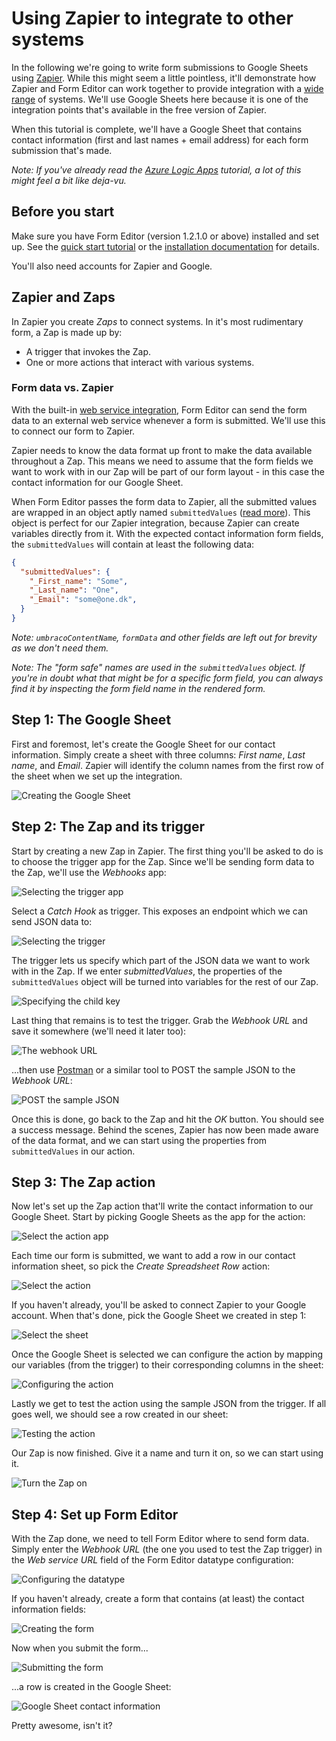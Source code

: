 # Using Zapier to integrate to other systems

In the following we're going to write form submissions to Google Sheets using [Zapier](https://zapier.com/). While this might seem a little pointless, it'll demonstrate how Zapier and Form Editor can work together to provide integration with a [wide range](https://zapier.com/zapbook/) of systems. We'll use Google Sheets here because it is one of the integration points that's available in the free version of Zapier.

When this tutorial is complete, we'll have a Google Sheet that contains contact information (first and last names + email address) for each form submission that's made.

*Note: If you've already read the [Azure Logic Apps](LogicApps.md) tutorial, a lot of this might feel a bit like deja-vu.*

## Before you start

Make sure you have Form Editor (version 1.2.1.0 or above) installed and set up. See the [quick start tutorial](QuickStart.md) or the [installation documentation](../Docs/install.md) for details. 

You'll also need accounts for Zapier and Google.

## Zapier and Zaps

In Zapier you create *Zaps* to connect systems. In it's most rudimentary form, a Zap is made up by:

* A trigger that invokes the Zap. 
* One or more actions that interact with various systems. 

### Form data vs. Zapier

With the built-in [web service integration](../Docs/install_web_service.md), Form Editor can send the form data to an external web service whenever a form is submitted. We'll use this to connect our form to Zapier. 

Zapier needs to know the data format up front to make the data available throughout a Zap. This means we need to assume that the form fields we want to work with in our Zap will be part of our form layout - in this case the contact information for our Google Sheet.

When Form Editor passes the form data to Zapier, all the submitted values are wrapped in an object aptly named `submittedValues` ([read more](../Docs/install_web_service.md#the-data-format)). This object is perfect for our Zapier integration, because Zapier can create variables directly from it. With the expected contact information form fields, the `submittedValues` will contain at least the following data:

```json
{
  "submittedValues": {
    "_First_name": "Some",
    "_Last_name": "One",
    "_Email": "some@one.dk",
  }
}
```

*Note: `umbracoContentName`, `formData` and other fields are left out for brevity as we don't need them.*

*Note: The "form safe" names are used in the `submittedValues` object. If you're in doubt what that might be for a specific form field, you can always find it by inspecting the form field name in the rendered form.*

## Step 1: The Google Sheet

First and foremost, let's create the Google Sheet for our contact information. Simply create a sheet with three columns: *First name*, *Last name*, and *Email*. Zapier will identify the column names from the first row of the sheet when we set up the integration.

![Creating the Google Sheet](img/Zapier/create-the-google-sheet.png)

## Step 2: The Zap and its trigger

Start by creating a new Zap in Zapier. The first thing you'll be asked to do is to choose the trigger app for the Zap. Since we'll be sending form data to the Zap, we'll use the *Webhooks* app:

![Selecting the trigger app](img/Zapier/select-the-trigger-app.png)

Select a *Catch Hook* as trigger. This exposes an endpoint which we can send JSON data to:

![Selecting the trigger](img/Zapier/select-the-trigger.png)

The trigger lets us specify which part of the JSON data we want to work with in the Zap. If we enter *submittedValues*, the properties of the `submittedValues` object will be turned into variables for the rest of our Zap.

![Specifying the child key](img/Zapier/specify-the-child-key.png)

Last thing that remains is to test the trigger. Grab the *Webhook URL* and save it somewhere (we'll need it later too):

![The webhook URL](img/Zapier/webhook-url.png)

...then use [Postman](https://www.getpostman.com/) or a similar tool to POST the sample JSON to the *Webhook URL*:

![POST the sample JSON](img/Zapier/post-sample-json.png)

Once this is done, go back to the Zap and hit the *OK* button. You should see a success message. Behind the scenes, Zapier has now been made aware of the data format, and we can start using the properties from `submittedValues` in our action.

## Step 3: The Zap action

Now let's set up the Zap action that'll write the contact information to our Google Sheet. Start by picking Google Sheets as the app for the action:

![Select the action app](img/Zapier/select-the-action-app.png)

Each time our form is submitted, we want to add a row in our contact information sheet, so pick the *Create Spreadsheet Row* action:

![Select the action](img/Zapier/select-the-action.png)

If you haven't already, you'll be asked to connect Zapier to your Google account. When that's done, pick the Google Sheet we created in step 1:

![Select the sheet](img/Zapier/select-the-sheet.png)

Once the Google Sheet is selected we can configure the action by mapping our variables (from the trigger) to their corresponding columns in the sheet:

![Configuring the action](img/Zapier/configure-the-action.png)

Lastly we get to test the action using the sample JSON from the trigger. If all goes well, we should see a row created in our sheet:

![Testing the action](img/Zapier/test-the-action.png)

Our Zap is now finished. Give it a name and turn it on, so we can start using it.

![Turn the Zap on](img/Zapier/turn-the-zap-on.png)

## Step 4: Set up Form Editor

With the Zap done, we need to tell Form Editor where to send form data. Simply enter the *Webhook URL* (the one you used to test the Zap trigger) in the *Web service URL* field of the Form Editor datatype configuration:

![Configuring the datatype](img/Zapier/configure-the-datatype.png)

If you haven't already, create a form that contains (at least) the contact information fields:

![Creating the form](img/Zapier/create-the-form.png)

Now when you submit the form...

![Submitting the form](img/Zapier/submit-the-form.png)

...a row is created in the Google Sheet:

![Google Sheet contact information](img/Zapier/google-sheet-contact-information.png)

Pretty awesome, isn't it?
